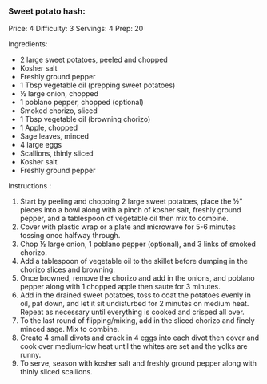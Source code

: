 ### Sweet potato hash:  ###
Price: 4
Difficulty: 3
Servings: 4
Prep: 20

Ingredients:
- 2 large sweet potatoes, peeled and chopped
- Kosher salt
- Freshly ground pepper
- 1 Tbsp vegetable oil (prepping sweet potatoes)
- ½ large onion, chopped
- 1 poblano pepper, chopped (optional)
- Smoked chorizo, sliced
- 1 Tbsp vegetable oil (browning chorizo)
- 1 Apple, chopped
- Sage leaves, minced
- 4 large eggs
- Scallions, thinly sliced
- Kosher salt
- Freshly ground pepper

Instructions :
1. Start by peeling and chopping 2 large sweet potatoes, place the ½” pieces into a bowl along with a pinch of kosher salt, freshly ground pepper, and a tablespoon of vegetable oil then mix to combine. 
2. Cover with plastic wrap or a plate and microwave for 5-6 minutes tossing once halfway through.
3. Chop ½ large onion, 1 poblano pepper (optional), and 3 links of smoked chorizo.
4. Add a tablespoon of vegetable oil to the skillet before dumping in the chorizo slices and browning.
5. Once browned, remove the chorizo and add in the onions, and poblano pepper along with 1 chopped apple then saute for 3 minutes.
6. Add in the drained sweet potatoes, toss to coat the potatoes evenly in oil, pat down, and let it sit undisturbed for 2 minutes on medium heat. Repeat as necessary until everything is cooked and crisped all over.
7. To the last round of flipping/mixing, add in the sliced chorizo and finely minced sage. Mix to combine.
8. Create 4 small divots and crack in 4 eggs into each divot then cover and cook over medium-low heat until the whites are set and the yolks are runny.
9. To serve, season with kosher salt and freshly ground pepper along with thinly sliced scallions.  

